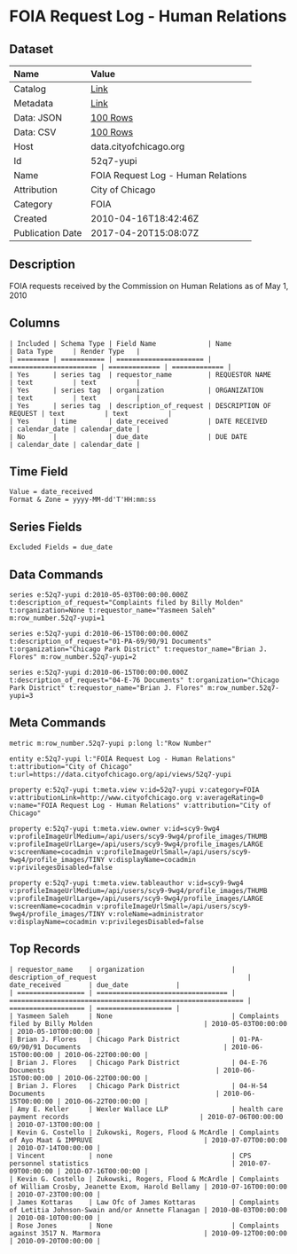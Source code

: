 # FOIA Request Log - Human Relations

## Dataset

| Name | Value |
| :--- | :---- |
| Catalog | [Link](https://catalog.data.gov/dataset/foia-request-log-human-relations-d64f2) |
| Metadata | [Link](https://data.cityofchicago.org/api/views/52q7-yupi) |
| Data: JSON | [100 Rows](https://data.cityofchicago.org/api/views/52q7-yupi/rows.json?max_rows=100) |
| Data: CSV | [100 Rows](https://data.cityofchicago.org/api/views/52q7-yupi/rows.csv?max_rows=100) |
| Host | data.cityofchicago.org |
| Id | 52q7-yupi |
| Name | FOIA Request Log - Human Relations |
| Attribution | City of Chicago |
| Category | FOIA |
| Created | 2010-04-16T18:42:46Z |
| Publication Date | 2017-04-20T15:08:07Z |

## Description

FOIA requests received by the Commission on Human Relations as of May 1, 2010

## Columns

```ls
| Included | Schema Type | Field Name             | Name                   | Data Type     | Render Type   |
| ======== | =========== | ====================== | ====================== | ============= | ============= |
| Yes      | series tag  | requestor_name         | REQUESTOR NAME         | text          | text          |
| Yes      | series tag  | organization           | ORGANIZATION           | text          | text          |
| Yes      | series tag  | description_of_request | DESCRIPTION OF REQUEST | text          | text          |
| Yes      | time        | date_received          | DATE RECEIVED          | calendar_date | calendar_date |
| No       |             | due_date               | DUE DATE               | calendar_date | calendar_date |
```

## Time Field

```ls
Value = date_received
Format & Zone = yyyy-MM-dd'T'HH:mm:ss
```

## Series Fields

```ls
Excluded Fields = due_date
```

## Data Commands

```ls
series e:52q7-yupi d:2010-05-03T00:00:00.000Z t:description_of_request="Complaints filed by Billy Molden" t:organization=None t:requestor_name="Yasmeen Saleh" m:row_number.52q7-yupi=1

series e:52q7-yupi d:2010-06-15T00:00:00.000Z t:description_of_request="01-PA-69/90/91 Documents" t:organization="Chicago Park District" t:requestor_name="Brian J. Flores" m:row_number.52q7-yupi=2

series e:52q7-yupi d:2010-06-15T00:00:00.000Z t:description_of_request="04-E-76 Documents" t:organization="Chicago Park District" t:requestor_name="Brian J. Flores" m:row_number.52q7-yupi=3
```

## Meta Commands

```ls
metric m:row_number.52q7-yupi p:long l:"Row Number"

entity e:52q7-yupi l:"FOIA Request Log - Human Relations" t:attribution="City of Chicago" t:url=https://data.cityofchicago.org/api/views/52q7-yupi

property e:52q7-yupi t:meta.view v:id=52q7-yupi v:category=FOIA v:attributionLink=http://www.cityofchicago.org v:averageRating=0 v:name="FOIA Request Log - Human Relations" v:attribution="City of Chicago"

property e:52q7-yupi t:meta.view.owner v:id=scy9-9wg4 v:profileImageUrlMedium=/api/users/scy9-9wg4/profile_images/THUMB v:profileImageUrlLarge=/api/users/scy9-9wg4/profile_images/LARGE v:screenName=cocadmin v:profileImageUrlSmall=/api/users/scy9-9wg4/profile_images/TINY v:displayName=cocadmin v:privilegesDisabled=false

property e:52q7-yupi t:meta.view.tableauthor v:id=scy9-9wg4 v:profileImageUrlMedium=/api/users/scy9-9wg4/profile_images/THUMB v:profileImageUrlLarge=/api/users/scy9-9wg4/profile_images/LARGE v:screenName=cocadmin v:profileImageUrlSmall=/api/users/scy9-9wg4/profile_images/TINY v:roleName=administrator v:displayName=cocadmin v:privilegesDisabled=false
```

## Top Records

```ls
| requestor_name    | organization                      | description_of_request                                      | date_received       | due_date            | 
| ================= | ================================= | =========================================================== | =================== | =================== | 
| Yasmeen Saleh     | None                              | Complaints filed by Billy Molden                            | 2010-05-03T00:00:00 | 2010-05-10T00:00:00 | 
| Brian J. Flores   | Chicago Park District             | 01-PA-69/90/91 Documents                                    | 2010-06-15T00:00:00 | 2010-06-22T00:00:00 | 
| Brian J. Flores   | Chicago Park District             | 04-E-76 Documents                                           | 2010-06-15T00:00:00 | 2010-06-22T00:00:00 | 
| Brian J. Flores   | Chicago Park District             | 04-H-54 Documents                                           | 2010-06-15T00:00:00 | 2010-06-22T00:00:00 | 
| Amy E. Keller     | Wexler Wallace LLP                | health care payment records                                 | 2010-07-06T00:00:00 | 2010-07-13T00:00:00 | 
| Kevin G. Costello | Zukowski, Rogers, Flood & McArdle | Complaints of Ayo Maat & IMPRUVE                            | 2010-07-07T00:00:00 | 2010-07-14T00:00:00 | 
| Vincent           | none                              | CPS personnel statistics                                    | 2010-07-09T00:00:00 | 2010-07-16T00:00:00 | 
| Kevin G. Costello | Zukowski, Rogers, Flood & McArdle | Complaints of William Crosby, Jeanette Exom, Harold Bellamy | 2010-07-16T00:00:00 | 2010-07-23T00:00:00 | 
| James Kottaras    | Law Ofc of James Kottaras         | Complaints of Letitia Johnson-Swain and/or Annette Flanagan | 2010-08-03T00:00:00 | 2010-08-10T00:00:00 | 
| Rose Jones        | None                              | Complaints against 3517 N. Marmora                          | 2010-09-12T00:00:00 | 2010-09-20T00:00:00 | 
```